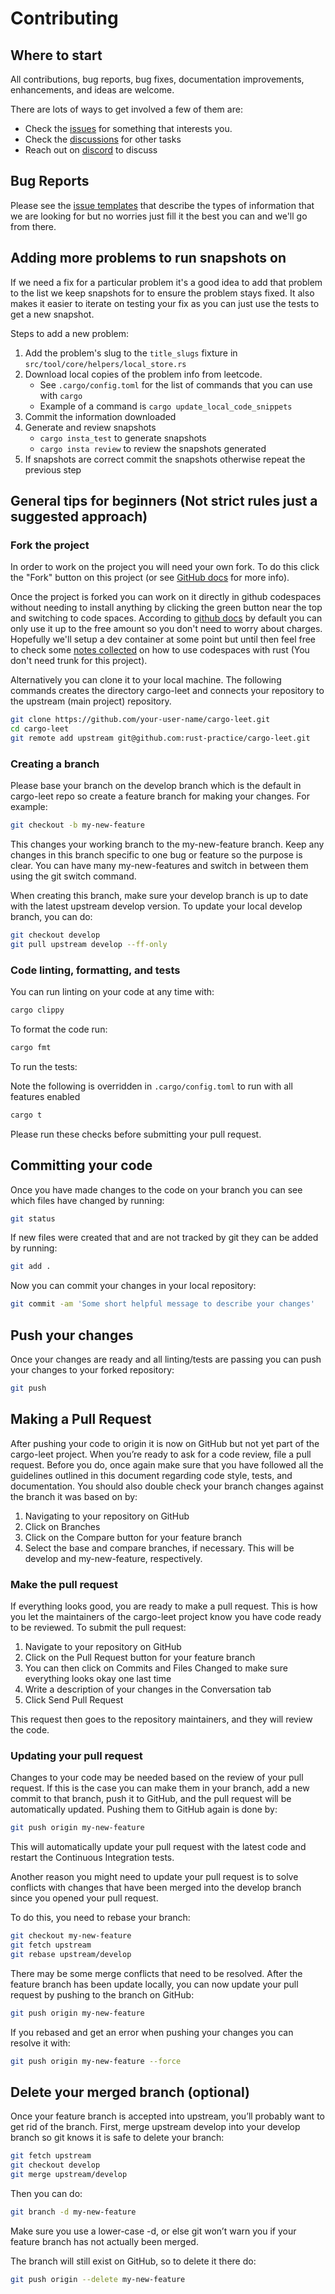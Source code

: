 # Contributing

## Where to start

All contributions, bug reports, bug fixes, documentation improvements, enhancements, and ideas are welcome.

There are lots of ways to get involved a few of them are:

- Check the [issues](https://github.com/rust-practice/cargo-leet) for something that interests you.
- Check the [discussions](https://github.com/rust-practice/cargo-leet/discussions) for other tasks
- Reach out on [discord](https://discord.gg/pJAqJZsXp9) to discuss

## Bug Reports

Please see the [issue templates](https://github.com/rust-practice/cargo-leet/issues/new/choose) that describe the types of information that we are looking for but no worries just fill it the best you can and we'll go from there.

## Adding more problems to run snapshots on

If we need a fix for a particular problem it's a good idea to add that problem to the list we keep snapshots for to ensure the problem stays fixed.
It also makes it easier to iterate on testing your fix as you can just use the tests to get a new snapshot.

Steps to add a new problem:

1. Add the problem's slug to the `title_slugs` fixture in `src/tool/core/helpers/local_store.rs`
2. Download local copies of the problem info from leetcode.
   - See `.cargo/config.toml` for the list of commands that you can use with `cargo`
   - Example of a command is `cargo update_local_code_snippets`
3. Commit the information downloaded
4. Generate and review snapshots
   - `cargo insta_test` to generate snapshots
   - `cargo insta review` to review the snapshots generated
5. If snapshots are correct commit the snapshots otherwise repeat the previous step

## General tips for beginners (Not strict rules just a suggested approach)

### Fork the project

In order to work on the project you will need your own fork. To do this click the "Fork" button on this project (or see [GitHub docs](https://docs.github.com/en/pull-requests/collaborating-with-pull-requests/working-with-forks/fork-a-repo) for more info).

Once the project is forked you can work on it directly in github codespaces without needing to install anything by clicking the green button near the top and switching to code spaces.
According to [github docs](https://docs.github.com/en/codespaces/overview#billing-for-codespaces) by default you can only use it up to the free amount so you don't need to worry about charges.
Hopefully we'll setup a dev container at some point but until then feel free to check some [notes collected](https://c-git.github.io/github/codespaces/) on how to use codespaces with rust (You don't need trunk for this project).

Alternatively you can clone it to your local machine.
The following commands creates the directory cargo-leet and connects your repository to the upstream (main project) repository.

```sh
git clone https://github.com/your-user-name/cargo-leet.git
cd cargo-leet
git remote add upstream git@github.com:rust-practice/cargo-leet.git
```

### Creating a branch

Please base your branch on the develop branch which is the default in cargo-leet repo so create a feature branch for making your changes.
For example:

```sh
git checkout -b my-new-feature
```

This changes your working branch to the my-new-feature branch.
Keep any changes in this branch specific to one bug or feature so the purpose is clear.
You can have many my-new-features and switch in between them using the git switch command.

When creating this branch, make sure your develop branch is up to date with the latest upstream develop version.
To update your local develop branch, you can do:

```sh
git checkout develop
git pull upstream develop --ff-only
```

### Code linting, formatting, and tests

You can run linting on your code at any time with:

```sh
cargo clippy
```

To format the code run:

```sh
cargo fmt
```

To run the tests:

Note the following is overridden in `.cargo/config.toml` to run with all features enabled

```sh
cargo t
```

Please run these checks before submitting your pull request.

## Committing your code

Once you have made changes to the code on your branch you can see which files have changed by running:

```sh
git status
```

If new files were created that and are not tracked by git they can be added by running:

```sh
git add .
```

Now you can commit your changes in your local repository:

```sh
git commit -am 'Some short helpful message to describe your changes'
```

## Push your changes

Once your changes are ready and all linting/tests are passing you can push your changes to your forked repository:

```sh
git push
```

## Making a Pull Request

After pushing your code to origin it is now on GitHub but not yet part of the cargo-leet project.
When you’re ready to ask for a code review, file a pull request. Before you do, once again make sure
that you have followed all the guidelines outlined in this document regarding code style, tests, and
documentation. You should also double check your branch changes against the branch it was based on by:

1. Navigating to your repository on GitHub
1. Click on Branches
1. Click on the Compare button for your feature branch
1. Select the base and compare branches, if necessary. This will be develop and my-new-feature, respectively.

### Make the pull request

If everything looks good, you are ready to make a pull request. This is how you let the maintainers
of the cargo-leet project know you have code ready to be reviewed. To submit the pull request:

1. Navigate to your repository on GitHub
1. Click on the Pull Request button for your feature branch
1. You can then click on Commits and Files Changed to make sure everything looks okay one last time
1. Write a description of your changes in the Conversation tab
1. Click Send Pull Request

This request then goes to the repository maintainers, and they will review the code.

### Updating your pull request

Changes to your code may be needed based on the review of your pull request.
If this is the case you can make them in your branch, add a new commit to that branch, push it to GitHub, and the pull request will be automatically updated.
Pushing them to GitHub again is done by:

```sh
git push origin my-new-feature
```

This will automatically update your pull request with the latest code and restart the Continuous Integration tests.

Another reason you might need to update your pull request is to solve conflicts with changes that have been merged into the develop branch since you opened your pull request.

To do this, you need to rebase your branch:

```sh
git checkout my-new-feature
git fetch upstream
git rebase upstream/develop
```

There may be some merge conflicts that need to be resolved.
After the feature branch has been update locally, you can now update your pull request by pushing to the branch on GitHub:

```sh
git push origin my-new-feature
```

If you rebased and get an error when pushing your changes you can resolve it with:

```sh
git push origin my-new-feature --force
```

## Delete your merged branch (optional)

Once your feature branch is accepted into upstream, you’ll probably want to get rid of the branch.
First, merge upstream develop into your develop branch so git knows it is safe to delete your branch:

```sh
git fetch upstream
git checkout develop
git merge upstream/develop
```

Then you can do:

```sh
git branch -d my-new-feature
```

Make sure you use a lower-case -d, or else git won’t warn you if your feature branch has not actually been merged.

The branch will still exist on GitHub, so to delete it there do:

```sh
git push origin --delete my-new-feature
```

